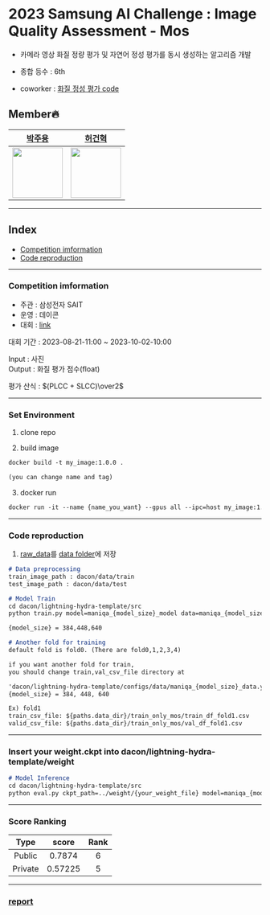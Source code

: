 # 2023 Samsung AI Challenge : Image Quality Assessment - Mos

- 카메라 영상 화질 정량 평가 및 자연어 정성 평가를 동시 생성하는 알고리즘 개발

- 종합 등수 : 6th
- coworker : [화질 정성 평가 code](https://github.com/GeonHyeock/Samsung-Image-Quality-Assessment-Captioning)

## Member🔥
| [박주용](https://github.com/lliee1)| [허건혁](https://github.com/GeonHyeock) |
| :-: | :-: |
| <img src="https://avatars.githubusercontent.com/lliee1" width="100"> | <img src="https://avatars.githubusercontent.com/GeonHyeock" width="100"> |
***


## Index
* [Competition imformation](#competition-imformation)
* [Code reproduction](#code-reproduction)
***

### Competition imformation

- 주관 : 삼성전자 SAIT
- 운영 : 데이콘
- 대회 : [link](https://dacon.io/competitions/official/236134/overview/description)

대회 기간 : 2023-08-21-11:00 ~ 2023-10-02-10:00

Input : 사진 \
Output : 화질 평가 점수(float)

평가 산식 : $(PLCC + SLCC)\over2$

---
### Set Environment
1. clone repo

2. build image
~~~md
docker build -t my_image:1.0.0 .

(you can change name and tag)
~~~

3. docker run
~~~md
docker run -it --name {name_you_want} --gpus all --ipc=host my_image:1.0.0 /bin/bash
~~~




---
### Code reproduction

1. [raw_data](https://dacon.io/competitions/official/236134/data)를 [data folder](data)에 저장 

~~~md
# Data preprocessing
train_image_path : dacon/data/train
test_image_path : dacon/data/test
~~~

~~~md
# Model Train
cd dacon/lightning-hydra-template/src
python train.py model=maniqa_{model_size}_model data=maniqa_{model_size}_data trainer.devices={num_your_device} trainer=ddp

{model_size} = 384,448,640

~~~

~~~md
# Another fold for training
default fold is fold0. (There are fold0,1,2,3,4)

if you want another fold for train,
you should change train,val_csv_file directory at 

'dacon/lightning-hydra-template/configs/data/maniqa_{model_size}_data.yaml' 
{model_size} = 384, 448, 640

Ex) fold1
train_csv_file: ${paths.data_dir}/train_only_mos/train_df_fold1.csv
valid_csv_file: ${paths.data_dir}/train_only_mos/val_df_fold1.csv 

~~~

---
### Insert your weight.ckpt into dacon/lightning-hydra-template/weight

~~~md
# Model Inference
cd dacon/lightning-hydra-template/src
python eval.py ckpt_path=../weight/{your_weight_file} model=maniqa_{model_size}_model data=maniqa_{model_size}_data model.name={name_of_your_inference_csv_file}
~~~

---

### Score Ranking
|Type|score|Rank|
| :---: | :---: | :---: |
| Public | 0.7874 | 6 |
| Private | 0.57225 | 5 |
---


### [report](Dacon_challenge_math_giveup.pdf)